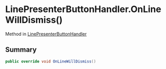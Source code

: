 # LinePresenterButtonHandler.OnLineWillDismiss()

Method in [LinePresenterButtonHandler](/docs/api/csharp/yarn.unity.linepresenterbuttonhandler.md)

## Summary



```csharp
public override void OnLineWillDismiss()
```

